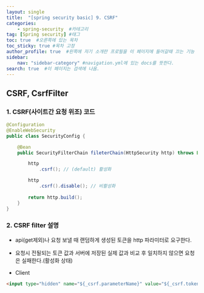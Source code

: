 ```yaml
---
layout: single
title:  "[spring security basic] 9. CSRF"
categories: 
    - spring-security  #카테고리
tag: [Spring security] #태그
toc: true  #오른쪽에 있는 목차
toc_sticky: true #목차 고정
author_profile: true  #왼쪽에 자기 소개란 프로필을 이 페이지에 들어갈때 끄는 기능
sidebar:
    nav: "sidebar-category" #navigation.yml에 있는 docs를 뜻한다.
search: true  #이 페이지는 검색에 나옴.
---
```


## CSRF, CsrfFilter

### 1. CSRF(사이트간 요청 위조) 코드

```java
@Configuration
@EnableWebSecurity
public class SecurityConfig {

    @Bean
    public SecurityFilterChain fileterChain(HttpSecurity http) throws Exception {

        http
            .csrf(); // (default) 활성화 

        http
            .csrf().disable(); // 비활성화
        
        return http.build();
    }
}

```

### 2. CSRF filter 설명

- api(get제외)나 요청 보낼 때 랜덤하게 생성된 토큰을 http 파라미터로 요구한다.
- 요청시 전될되는 토큰 값과 서버에 저장된 실제 값과 비교 후 일치하지 않으면 요청은 실패한다.(활성화 상태)

- Client
```html
<input type="hidden" name="${_csrf.parameterName}" value="${_csrf.token}" />
```